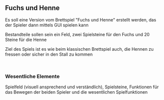 <h2>Fuchs und Henne</h2>
<p>Es soll eine Version vom Brettspiel "Fuchs und Henne" erstellt werden, das der Spieler dann mittels GUI spielen kann</p>
<p>Bestandteile sollen sein ein Feld, zwei Spielsteine für den Fuchs und 20 Steine für die Henne</p>
<p>Ziel des Spiels ist es wie beim klassischen Brettspiel auch, die Hennen zu fressen oder sicher in den Stall zu kommen</p><br>
<h3>Wesentliche Elemente</h3>
<p>Spielfeld (visuell ansprechend und verständlich), Spielsteine, Funktionen für das Bewegen der beiden Spieler und die wesentlichen Spielfunktionen</p><br>
